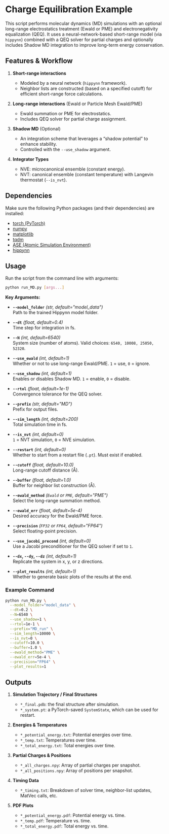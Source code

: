 # Charge Equilibration Example

This script performs molecular dynamics (MD) simulations with an optional long-range electrostatics treatment (Ewald or PME) and electronegativity equalization (QEQ). It uses a neural-network-based short-range model (via `hippynn`) combined with a QEQ solver for partial charges and optionally includes Shadow MD integration to improve long-term energy conservation.

## Features & Workflow

1. **Short-range interactions**  
   - Modeled by a neural network (`hippynn` framework).  
   - Neighbor lists are constructed (based on a specified cutoff) for efficient short-range force calculations.

2. **Long-range interactions** (Ewald or Particle Mesh Ewald/PME)  
   - Ewald summation or PME for electrostatics.  
   - Includes QEQ solver for partial charge assignment.

3. **Shadow MD** (Optional)  
   - An integration scheme that leverages a “shadow potential” to enhance stability.  
   - Controlled with the `--use_shadow` argument.

4. **Integrator Types**  
   - NVE: microcanonical ensemble (constant energy).  
   - NVT: canonical ensemble (constant temperature) with Langevin thermostat (`--is_nvt`).


## Dependencies

Make sure the following Python packages (and their dependencies) are installed:

- [torch (PyTorch)](https://pytorch.org/)  
- [numpy](https://numpy.org/)  
- [matplotlib](https://matplotlib.org/)  
- [tqdm](https://github.com/tqdm/tqdm)  
- [ASE (Atomic Simulation Environment)](https://wiki.fysik.dtu.dk/ase/)  
- [hippynn](https://github.com/lanl/hippynn)  

## Usage

Run the script from the command line with arguments:

```bash
python run_MD.py [args...]
```

**Key Arguments:**

- **`--model_folder`** *(str, default="model_data")*  
  Path to the trained Hippynn model folder.

- **`--dt`** *(float, default=0.4)*  
  Time step for integration in fs.

- **`--N`** *(int, default=6540)*  
  System size (number of atoms). Valid choices: `6540, 10008, 25050, 52320`.

- **`--use_ewald`** *(int, default=1)*  
  Whether or not to use long-range Ewald/PME. `1` = use, `0` = ignore.

- **`--use_shadow`** *(int, default=1)*  
  Enables or disables Shadow MD. `1` = enable, `0` = disable.

- **`--rtol`** *(float, default=1e-1)*  
  Convergence tolerance for the QEQ solver.

- **`--prefix`** *(str, default="MD")*  
  Prefix for output files.

- **`--sim_length`** *(int, default=200)*  
  Total simulation time in fs.

- **`--is_nvt`** *(int, default=0)*  
  `1` = NVT simulation, `0` = NVE simulation.

- **`--restart`** *(int, default=0)*  
  Whether to start from a restart file (`.pt`). Must exist if enabled.

- **`--cutoff`** *(float, default=10.0)*  
  Long-range cutoff distance (Å).

- **`--buffer`** *(float, default=1.0)*  
  Buffer for neighbor list construction (Å).

- **`--ewald_method`** *(`Ewald` or `PME`, default="PME")*  
  Select the long-range summation method.

- **`--ewald_err`** *(float, default=5e-4)*  
  Desired accuracy for the Ewald/PME force.

- **`--precision`** *(`FP32` or `FP64`, default="FP64")*  
  Select floating-point precision.

- **`--use_jacobi_precond`** *(int, default=0)*  
  Use a Jacobi preconditioner for the QEQ solver if set to `1`.

- **`--dx`, `--dy`, `--dz`** *(int, default=1)*  
  Replicate the system in x, y, or z directions.

- **`--plot_results`** *(int, default=1)*  
  Whether to generate basic plots of the results at the end.

### Example Command

```bash
python run_MD.py \
  --model_folder="model_data" \
  --dt=0.2 \
  --N=6540 \
  --use_shadow=1 \
  --rtol=1e-1 \
  --prefix="MD_run" \
  --sim_length=10000 \
  --is_nvt=0 \
  --cutoff=10.0 \
  --buffer=1.0 \
  --ewald_method="PME" \
  --ewald_err=5e-4 \
  --precision="FP64" \
  --plot_results=1
```

## Outputs

1. **Simulation Trajectory / Final Structures**  
   - `*_final.pdb`: the final structure after simulation.  
   - `*_system.pt`: a PyTorch-saved `SystemState`, which can be used for restart.

2. **Energies & Temperatures**
   - `*_potential_energy.txt`: Potential energies over time.  
   - `*_temp.txt`: Temperatures over time.  
   - `*_total_energy.txt`: Total energies over time.  

3. **Partial Charges & Positions**
   - `*_all_charges.npy`: Array of partial charges per snapshot.  
   - `*_all_positions.npy`: Array of positions per snapshot.

4. **Timing Data**  
   - `*_timing.txt`: Breakdown of solver time, neighbor-list updates, MatVec calls, etc.

5. **PDF Plots**
   - `*_potential_energy.pdf`: Potential energy vs. time.  
   - `*_temp.pdf`: Temperature vs. time.  
   - `*_total_energy.pdf`: Total energy vs. time.